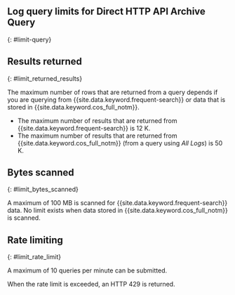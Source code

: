 ## Log query limits for Direct HTTP API Archive Query
{: #limit-query}


## Results returned
{: #limit_returned_results}

The maximum number of rows that are returned from a query depends if you are querying from {{site.data.keyword.frequent-search}} or data that is stored in {{site.data.keyword.cos_full_notm}}.

* The maximum number of results that are returned from {{site.data.keyword.frequent-search}} is 12 K.
* The maximum number of results that are returned from {{site.data.keyword.cos_full_notm}} (from a query using *All Logs*) is 50 K.


## Bytes scanned
{: #limit_bytes_scanned}

A maximum of 100 MB is scanned for {{site.data.keyword.frequent-search}} data. No limit exists when data stored in {{site.data.keyword.cos_full_notm}} is scanned.


## Rate limiting
{: #limit_rate_limit}

A maximum of 10 queries per minute can be submitted.

When the rate limit is exceeded, an HTTP 429 is returned.
